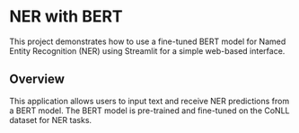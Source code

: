 # NER with BERT

This project demonstrates how to use a fine-tuned BERT model for Named Entity Recognition (NER) using Streamlit for a simple web-based interface.

## Overview

This application allows users to input text and receive NER predictions from a BERT model. The BERT model is pre-trained and fine-tuned on the CoNLL dataset for NER tasks.
